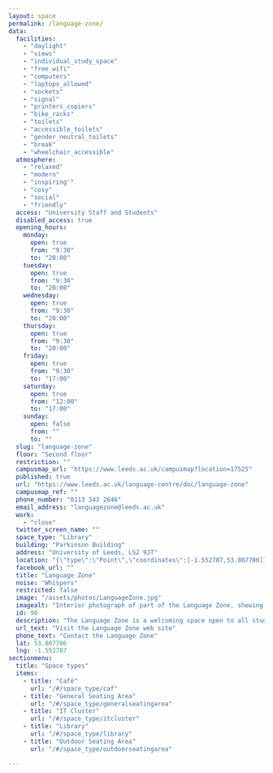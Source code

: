 ```yaml
---
layout: space
permalink: /language-zone/
data:
  facilities:
    - "daylight"
    - "views"
    - "individual_study_space"
    - "free_wifi"
    - "computers"
    - "laptops_allowed"
    - "sockets"
    - "signal"
    - "printers_copiers"
    - "bike_racks"
    - "toilets"
    - "accessible_toilets"
    - "gender_neutral_toilets"
    - "break"
    - "wheelchair_accessible"
  atmosphere:
    - "relaxed"
    - "modern"
    - "inspiring'"
    - "cosy"
    - "social"
    - "friendly"
  access: "University Staff and Students"
  disabled_access: true
  opening_hours:
    monday:
      open: true
      from: "9:30"
      to: "20:00"
    tuesday:
      open: true
      from: "9:30"
      to: "20:00"
    wednesday:
      open: true
      from: "9:30"
      to: "20:00"
    thursday:
      open: true
      from: "9:30"
      to: "20:00"
    friday:
      open: true
      from: "9:30"
      to: "17:00"
    saturday:
      open: true
      from: "12:00"
      to: "17:00"
    sunday:
      open: false
      from: ""
      to: ""
  slug: "language-zone"
  floor: "Second floor"
  restriction: ""
  campusmap_url: "https://www.leeds.ac.uk/campusmap?location=17525"
  published: true
  url: "https://www.leeds.ac.uk/language-centre/doc/language-zone"
  campusmap_ref: ""
  phone_number: "0113 343 2646"
  email_address: "languagezone@leeds.ac.uk"
  work:
    - "close"
  twitter_screen_name: ""
  space_type: "Library"
  building: "Parkinson Building"
  address: "University of Leeds, LS2 9JT"
  location: "{\"type\":\"Point\",\"coordinates\":[-1.552787,53.807706]}"
  facebook_url: ""
  title: "Language Zone"
  noise: "Whispers"
  restricted: false
  image: "/assets/photos/LanguageZone.jpg"
  imagealt: "Interior photograph of part of the Language Zone, showing multiple workstations arranged radially around a central pullar with students at work, and light streaming in through the window"
  id: 90
  description: "The Language Zone is a welcoming space open to all students and staff at Leeds and provides learning material in more than 50 languages, as well as friendly advice for language learners. We have a computer cluster for personal study, and books, magazines, audio and video resources to help you learn a language, as well as spaces for informal social activities."
  url_text: "Visit the Language Zone web site"
  phone_text: "Contact the Language Zone"
  lat: 53.807706
  lng: -1.552787
sectionmenu:
  title: "Space types"
  items:
    - title: "Café"
      url: "/#/space_type/caf"
    - title: "General Seating Area"
      url: "/#/space_type/generalseatingarea"
    - title: "IT Cluster"
      url: "/#/space_type/itcluster"
    - title: "Library"
      url: "/#/space_type/library"
    - title: "Outdoor Seating Area"
      url: "/#/space_type/outdoorseatingarea"

---
```

